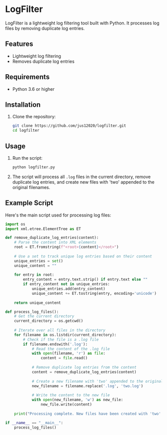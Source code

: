 # LogFilter

LogFilter is a lightweight log filtering tool built with Python. It processes log files by removing duplicate log entries.

## Features

- Lightweight log filtering
- Removes duplicate log entries

## Requirements

- Python 3.6 or higher

## Installation

1. Clone the repository:
    ```sh
    git clone https://github.com/jus12020/logfilter.git
    cd logfilter
    ```

## Usage

1. Run the script:
    ```sh
    python logfilter.py
    ```

2. The script will process all `.log` files in the current directory, remove duplicate log entries, and create new files with 'two' appended to the original filenames.

## Example Script

Here's the main script used for processing log files:

```python
import os
import xml.etree.ElementTree as ET

def remove_duplicate_log_entries(content):
    # Parse the content into XML elements
    root = ET.fromstring(f"<root>{content}</root>")
    
    # Use a set to track unique log entries based on their content
    unique_entries = set()
    unique_content = ""
    
    for entry in root:
        entry_content = entry.text.strip() if entry.text else ""
        if entry_content not in unique_entries:
            unique_entries.add(entry_content)
            unique_content += ET.tostring(entry, encoding='unicode')
    
    return unique_content

def process_log_files():
    # Get the current directory
    current_directory = os.getcwd()
    
    # Iterate over all files in the directory
    for filename in os.listdir(current_directory):
        # Check if the file is a .log file
        if filename.endswith('.log'):
            # Read the content of the .log file
            with open(filename, 'r') as file:
                content = file.read()
            
            # Remove duplicate log entries from the content
            content = remove_duplicate_log_entries(content)
            
            # Create a new filename with 'two' appended to the original filename
            new_filename = filename.replace('.log', 'two.log')
            
            # Write the content to the new file
            with open(new_filename, 'w') as new_file:
                new_file.write(content)
    
    print("Processing complete. New files have been created with 'two' appended to the filenames.")

if __name__ == "__main__":
    process_log_files()
